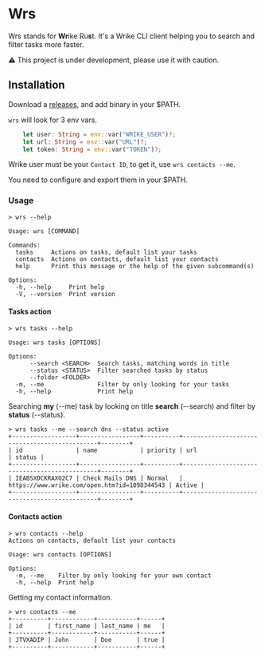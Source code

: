 # Wrs

Wrs stands for **Wr**ike Ru**s**t. It's a Wrike CLI client helping you to search and filter tasks more faster.

⚠️ This project is under development, please use it with caution.

## Installation

Download a [releases](https://github.com/LeBaronDeCharlus/wrs/releases), and add binary in your $PATH.

`wrs` will look for 3 env vars.
```rust
    let user: String = env::var("WRIKE_USER")?;
    let url: String = env::var("URL")?;
    let token: String = env::var("TOKEN")?;
```

Wrike user must be your `Contact ID`, to get it, use `wrs contacts --me`.

You need to configure and export them in your $PATH.

### Usage

```shell
> wrs --help

Usage: wrs [COMMAND]

Commands:
  tasks     Actions on tasks, default list your tasks
  contacts  Actions on contacts, default list your contacts
  help      Print this message or the help of the given subcommand(s)

Options:
  -h, --help     Print help
  -V, --version  Print version

```

#### Tasks action

```shell
> wrs tasks --help

Usage: wrs tasks [OPTIONS]

Options:
      --search <SEARCH>  Search tasks, matching words in title
      --status <STATUS>  Filter searched tasks by status
      --folder <FOLDER>
  -m, --me               Filter by only looking for your tasks
  -h, --help             Print help
```

Searching **my** (--me) task by looking on title **search** (--search) and filter by **status** (--status).

```shell
> wrs tasks --me --search dns --status active
+------------------+-----------------+----------+----------------------------------------------+--------+
| id               | name            | priority | url                                          | status |
+------------------+-----------------+----------+----------------------------------------------+--------+
| IEABSXDCKRAXO2C7 | Check Mails DNS | Normal   | https://www.wrike.com/open.htm?id=1098344543 | Active |
+------------------+-----------------+----------+----------------------------------------------+--------+
```

#### Contacts action

```shell
> wrs contacts --help
Actions on contacts, default list your contacts

Usage: wrs contacts [OPTIONS]

Options:
  -m, --me    Filter by only looking for your own contact
  -h, --help  Print help
```

Getting my contact information.

```shell
> wrs contacts --me
+----------+------------+-----------+------+
| id       | first_name | last_name | me   |
+----------+------------+-----------+------+
| JTVXADIP | John       | Doe       | true |
+----------+------------+-----------+------+
```